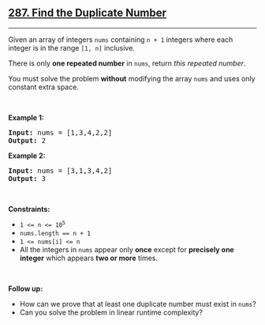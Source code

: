 <h2><a href="https://leetcode.com/problems/find-the-duplicate-number/">287. Find the Duplicate Number</a></h2><hr><p>Given an array of integers <code>nums</code> containing&nbsp;<code>n + 1</code> integers where each integer is in the range <code>[1, n]</code> inclusive.</p>

<p>There is only <strong>one repeated number</strong> in <code>nums</code>, return <em>this&nbsp;repeated&nbsp;number</em>.</p>

<p>You must solve the problem <strong>without</strong> modifying the array <code>nums</code>&nbsp;and uses only constant extra space.</p>

<p>&nbsp;</p>
<p><strong class="example">Example 1:</strong></p>

<pre>
<strong>Input:</strong> nums = [1,3,4,2,2]
<strong>Output:</strong> 2
</pre>

<p><strong class="example">Example 2:</strong></p>

<pre>
<strong>Input:</strong> nums = [3,1,3,4,2]
<strong>Output:</strong> 3
</pre>

<p>&nbsp;</p>
<p><strong>Constraints:</strong></p>

<ul>
	<li><code>1 &lt;= n &lt;= 10<sup>5</sup></code></li>
	<li><code>nums.length == n + 1</code></li>
	<li><code>1 &lt;= nums[i] &lt;= n</code></li>
	<li>All the integers in <code>nums</code> appear only <strong>once</strong> except for <strong>precisely one integer</strong> which appears <strong>two or more</strong> times.</li>
</ul>

<p>&nbsp;</p>
<p><b>Follow up:</b></p>

<ul>
	<li>How can we prove that at least one duplicate number must exist in <code>nums</code>?</li>
	<li>Can you solve the problem in linear runtime complexity?</li>
</ul>
